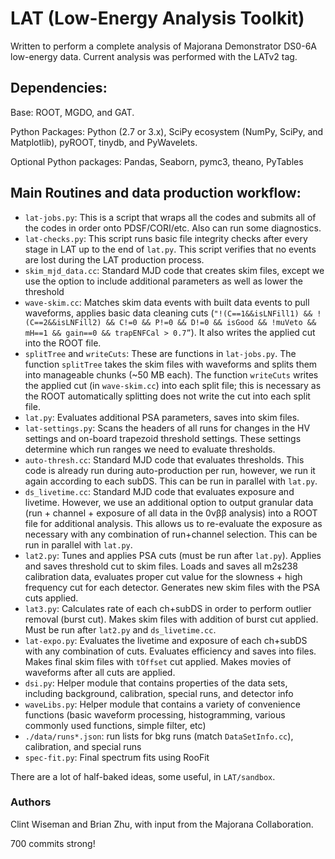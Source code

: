 # LAT (Low-Energy Analysis Toolkit)

Written to perform a complete analysis of Majorana Demonstrator DS0-6A low-energy data. Current analysis was performed with the LATv2 tag. 

## Dependencies: 
Base: ROOT, MGDO, and GAT.

Python Packages: Python (2.7 or 3.x), SciPy ecosystem (NumPy, SciPy, and Matplotlib), pyROOT, tinydb, and PyWavelets.

Optional Python packages: Pandas, Seaborn, pymc3, theano, PyTables

## Main Routines and data production workflow:
- `lat-jobs.py`: This is a script that wraps all the codes and submits all of the codes in order onto PDSF/CORI/etc. Also can run some diagnostics.
- `lat-checks.py`: This script runs basic file integrity checks after every stage in LAT up to the end of `lat.py`. This script verifies that no events are lost during the LAT production process.
- `skim_mjd_data.cc`: Standard MJD code that creates skim files, except we use the option to include additional parameters as well as lower the threshold
- `wave-skim.cc`: Matches skim data events with built data events to pull waveforms, applies basic data cleaning cuts (`"!(C==1&&isLNFill1) && !(C==2&&isLNFill2) && C!=0 && P!=0 && D!=0 && isGood && !muVeto && mH==1 && gain==0 && trapENFCal > 0.7”`). It also writes the applied cut into the ROOT file.
- `splitTree` and `writeCuts`: These are functions in `lat-jobs.py`. The function `splitTree` takes the skim files with waveforms and splits them into manageable chunks (~50 MB each). The function `writeCuts` writes the applied cut (in `wave-skim.cc`) into each split file; this is necessary as the ROOT automatically splitting does not write the cut into each split file. 
- `lat.py`: Evaluates additional PSA parameters, saves into skim files. 
- `lat-settings.py`: Scans the headers of all runs for changes in the HV settings and on-board trapezoid threshold settings. These settings determine which run ranges we need to evaluate thresholds.
- `auto-thresh.cc`: Standard MJD code that evaluates thresholds. This code is already run during auto-production per run, however, we run it again according to each subDS. This can be run in parallel with `lat.py`.
- `ds_livetime.cc`: Standard MJD code that evaluates exposure and livetime. However, we use an additional option to output granular data (run + channel + exposure of all data in the 0νββ analysis) into a ROOT file for additional analysis. This allows us to re-evaluate the exposure as necessary with any combination of run+channel selection. This can be run in parallel with `lat.py`.
- `lat2.py`: Tunes and applies PSA cuts (must be run after `lat.py`). Applies and saves threshold cut to skim files. Loads and saves all m2s238 calibration data, evaluates proper cut value for the slowness + high frequency cut for each detector. Generates new skim files with the PSA cuts applied.
- `lat3.py`: Calculates rate of each ch+subDS in order to perform outlier removal (burst cut). Makes skim files with addition of burst cut applied. Must be run after `lat2.py` and `ds_livetime.cc`.
- `lat-expo.py`: Evaluates the livetime and exposure of each ch+subDS with any combination of cuts. Evaluates efficiency and saves into files. Makes final skim files with `tOffset` cut applied. Makes movies of waveforms after all cuts are applied.
- `dsi.py`: Helper module that contains properties of the data sets, including background, calibration, special runs, and detector info
- `waveLibs.py`: Helper module that contains a variety of convenience functions (basic waveform processing, histogramming, various commonly used functions, simple filter, etc)
- `./data/runs*.json`: run lists for bkg runs (match `DataSetInfo.cc`), calibration, and special runs
- `spec-fit.py`: Final spectrum fits using RooFit

There are a lot of half-baked ideas, some useful, in `LAT/sandbox`.

### Authors
Clint Wiseman and Brian Zhu, with input from the Majorana Collaboration.

700 commits strong!
